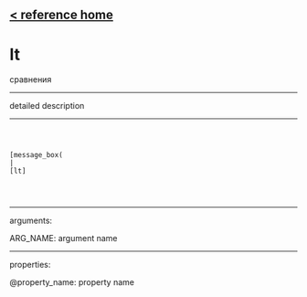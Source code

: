 [< reference home](ceammc_lib.html)
---

# lt


сравнения

---

detailed description
<br>


---


```



[message_box(                                 
|
[lt]


            
```

---
arguments:

ARG_NAME: argument name<br>

---
properties:

@property_name: property name<br>


